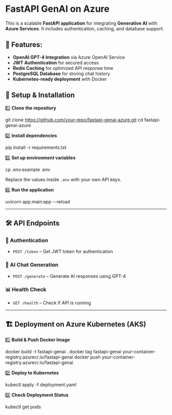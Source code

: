 # FastAPI GenAI on Azure

This is a scalable **FastAPI application** for integrating **Generative AI** with **Azure Services**. It includes authentication, caching, and database support.


## 🚀 Features:
- **OpenAI GPT-4 Integration** via Azure OpenAI Service
- **JWT Authentication** for secured access
- **Redis Caching** for optimized API response time
- **PostgreSQL Database** for storing chat history
- **Kubernetes-ready deployment** with Docker


## 🔧 Setup & Installation

1️⃣ **Clone the repository**

git clone https://github.com/your-repo/fastapi-genai-azure.git
cd fastapi-genai-azure


2️⃣ **Install dependencies**

pip install -r requirements.txt


3️⃣ **Set up environment variables**

cp .env.example .env

Replace the values inside `.env` with your own API keys.

4️⃣ **Run the application**

uvicorn app.main:app --reload


---

## 🛠 API Endpoints

### **🔐 Authentication**
- `POST /token` – Get JWT token for authentication

### **🤖 AI Chat Generation**
- `POST /generate` – Generate AI responses using GPT-4

### **📊 Health Check**
- `GET /health` – Check if API is running

---

## 🏗 Deployment on Azure Kubernetes (AKS)

1️⃣ **Build & Push Docker Image**

docker build -t fastapi-genai .
docker tag fastapi-genai your-container-registry.azurecr.io/fastapi-genai
docker push your-container-registry.azurecr.io/fastapi-genai


2️⃣ **Deploy to Kubernetes**

kubectl apply -f deployment.yaml


3️⃣ **Check Deployment Status**

kubectl get pods
